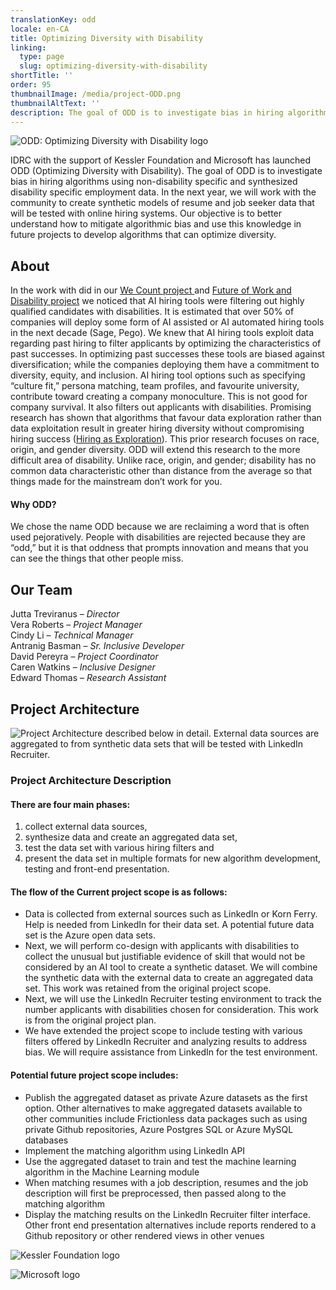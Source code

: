 ```yaml
---
translationKey: odd
locale: en-CA
title: Optimizing Diversity with Disability
linking:
  type: page
  slug: optimizing-diversity-with-disability
shortTitle: ''
order: 95
thumbnailImage: /media/project-ODD.png
thumbnailAltText: ''
description: The goal of ODD is to investigate bias in hiring algorithms using non-disability specific and synthesized disability specific employment data.
---
```

![ODD: Optimizing Diversity with Disability logo](/media/odd-logo-only.svg)

IDRC with the support of Kessler Foundation and Microsoft has launched ODD (Optimizing Diversity with Disability). The goal of ODD is to investigate bias in hiring algorithms using non-disability specific and synthesized disability specific employment data. In the next year, we will work with the community to create synthetic models of resume and job seeker data that will be tested with online hiring systems. Our objective is to better understand how to mitigate algorithmic bias and use this knowledge in future projects to develop algorithms that can optimize diversity.

## About

In the work with did in our [We Count project ](https://wecount.inclusivedesign.ca/)and [Future of Work and Disability project](https://wecount.inclusivedesign.ca/views/fwd/) we noticed that AI hiring tools were filtering out highly qualified candidates with disabilities. It is estimated that over 50% of companies will deploy some form of AI assisted or AI automated hiring tools in the next decade (Sage, Pego). We knew that AI hiring tools exploit data regarding past hiring to filter applicants by optimizing the characteristics of past successes. In optimizing past successes these tools are biased against diversification; while the companies deploying them have a commitment to diversity, equity, and inclusion. AI hiring tool options such as specifying “culture fit,” persona matching, team profiles, and favourite university, contribute toward creating a company monoculture. This is not good for company survival. It also filters out applicants with disabilities. Promising research has shown that algorithms that favour data exploration rather than data exploitation result in greater hiring diversity without compromising hiring success ([Hiring as Exploration](https://www.nber.org/papers/w27736)). This prior research focuses on race, origin, and gender diversity. ODD will extend this research to the more difficult area of disability. Unlike race, origin, and gender; disability has no common data characteristic other than distance from the average so that things made for the mainstream don’t work for you.

#### Why ODD?

We chose the name ODD because we are reclaiming a word that is often used pejoratively. People with disabilities are rejected because they are “odd,” but it is that oddness that prompts innovation and means that you can see the things that other people miss.

## Our Team

Jutta Treviranus – *Director*\
Vera Roberts – *Project Manager*\
Cindy Li – *Technical Manager*\
Antranig Basman – *Sr. Inclusive Developer*\
David Pereyra – *Project Coordinator*\
Caren Watkins – *Inclusive Designer*\
Edward Thomas – _Research Assistant_

## Project Architecture

![Project Architecture described below in detail. External data sources are aggregated to from synthetic data sets that will be tested with LinkedIn Recruiter.](/media/odd-architectural-diagram-x2.png)

### Project Architecture Description

#### **There are four main phases:**

1. collect external data sources,
2. synthesize data and create an aggregated data set,
3. test the data set with various hiring filters and
4. present the data set in multiple formats for new algorithm development, testing and front-end presentation.

#### **The flow of the Current project scope is as follows:**

- Data is collected from external sources such as LinkedIn or Korn Ferry. Help is needed from LinkedIn for their data set. A potential future data set is the Azure open data sets.
- Next, we will perform co-design with applicants with disabilities to collect the unusual but justifiable evidence of skill that would not be considered by an AI tool to create a synthetic dataset. We will combine the synthetic data with the external data to create an aggregated data set. This work was retained from the original project scope.
- Next, we will use the LinkedIn Recruiter testing environment to track the number applicants with disabilities chosen for consideration. This work is from the original project plan.
- We have extended the project scope to include testing with various filters offered by LinkedIn Recruiter and analyzing results to address bias. We will require assistance from LinkedIn for the test environment.

#### **Potential future project scope includes:**

- Publish the aggregated dataset as private Azure datasets as the first option. Other alternatives to make aggregated datasets available to other communities include Frictionless data packages such as using private Github repositories, Azure Postgres SQL or Azure MySQL databases
- Implement the matching algorithm using LinkedIn API
- Use the aggregated dataset to train and test the machine learning algorithm in the Machine Learning module
- When matching resumes with a job description, resumes and the job description will first be preprocessed, then passed along to the matching algorithm
- Display the matching results on the LinkedIn Recruiter filter interface. Other front end presentation alternatives include reports rendered to a Github repository or other rendered views in other venues

<!--EndFragment-->

![Kessler Foundation logo](/media/kesslerfoundation-logo_color-socialmedia-1080px-wide.png)

![Microsoft logo](https://img-prod-cms-rt-microsoft-com.akamaized.net/cms/api/am/imageFileData/RWEDnc?ver=9fb4)
